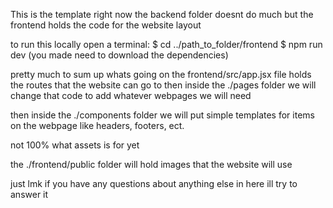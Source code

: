 This is the template 
right now the backend folder doesnt do much 
but the frontend holds the code for the website layout

to run this locally open a terminal:
$ cd ../path_to_folder/frontend
$ npm run dev
(you made need to download the dependencies)

pretty much to sum up whats going on the frontend/src/app.jsx file holds the routes that the website can go to
then inside the ./pages folder we will change that code to add whatever webpages we will need

then inside the ./components folder we will put simple templates for items on the webpage like headers, footers, ect.

not 100% what assets is for yet

the ./frontend/public folder will hold images that the website will use

just lmk if you have any questions about anything else in here ill try to answer it
